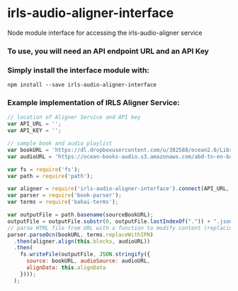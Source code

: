# irls-audio-aligner-interface
Node module interface for accessing the irls-audio-aligner service

### To use, you will need an API endpoint URL and an API Key

### Simply install the interface module with:
``` 
npm install --save irls-audio-aligner-interface
```

### Example implementation of IRLS Aligner Service:
``` Javascript
// location of Aligner Service and API key
var API_URL = '';
var API_KEY = '';

// sample book and audio playlist
var bookURL = 'https://dl.dropboxusercontent.com/u/382588/ocean2.0/Library/books-work/4.%20proofed-done/abd-tn-en.html';
var audioURL = 'https://ocean-books-audio.s3.amazonaws.com/abd-tn-en-bahiyyih-nakhjavani.m3u';

var fs = require('fs');
var path = require('path');

var aligner = require('irls-audio-aligner-interface').connect(API_URL, API_KEY); 
var parser = require('book-parser'); 
var terms = require('bahai-terms');

var outputFile = path.basename(sourceBookURL);
outputFile = outputFile.substr(0, outputFile.lastIndexOf(".")) + ".json";
// parse HTML file from URL with a function to modify content (replacing each term with IPN equivilant) 
parser.parseOcn(bookURL, terms.replaceWithIPN) 
  .then(aligner.align(this.blocks, audioURL))
  .then(
    fs.writeFile(outputFile, JSON.stringify({
      source: bookURL, audioSource: audioURL, 
      alignData: this.alignData
    }))); 
  );
```
